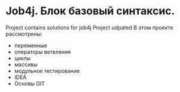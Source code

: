 # Job4j. Блок базовый синтаксис.

Project contains solutions for job4j
Project udpated
В этом проекте рассмотрены: 
- переменные
- операторы ветвления
- циклы
- массивы
- модульное тестирование
- IDEA
- Основы GIT